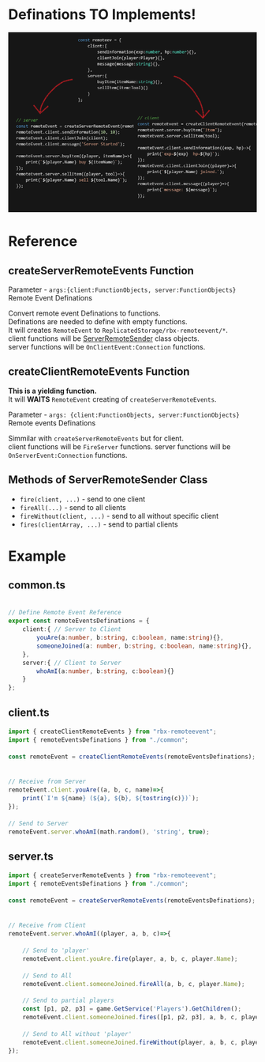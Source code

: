 

# Definations TO Implements!
![Definations TO Implements!](readme-image/first.png)

# Reference

## createServerRemoteEvents Function
Parameter - `args:{client:FunctionObjects, server:FunctionObjects}`  
Remote Event Definations

Convert remote event Definations to functions.  
Definations are needed to define with empty functions.  
It will creates `RemoteEvent` to `ReplicatedStorage/rbx-remoteevent/*`.  
client functions will be [ServerRemoteSender](#methods-of-serverremotesender-class) class objects.  
server functions will be `OnClientEvent:Connection` functions.  

## createClientRemoteEvents Function
**This is a yielding function.**  
It will **WAITS** `RemoteEvent` creating of `createServerRemoteEvents`.  

Parameter - `args: {client:FunctionObjects, server:FunctionObjects}`  
Remote events Definations

Simmilar with `createServerRemoteEvents` but for client.  
client functions will be `FireServer` functions.
server functions will be `OnServerEvent:Connection` functions.

## Methods of ServerRemoteSender Class
* `fire(client, ...)` - send to one client  
* `fireAll(...)` - send to all clients  
* `fireWithout(client, ...)` - send to all without specific client  
* `fires(clientArray, ...)` - send to partial clients  

# Example
## common.ts
```typescript

// Define Remote Event Reference
export const remoteEventsDefinations = {
    client:{ // Server to Client
        youAre(a:number, b:string, c:boolean, name:string){},
        someoneJoined(a: number, b:string, c:boolean, name:string){},
    },
    server:{ // Client to Server
        whoAmI(a:number, b:string, c:boolean){}
    }
};

```

## client.ts
```typescript
import { createClientRemoteEvents } from "rbx-remoteevent";
import { remoteEventsDefinations } from "./common";

const remoteEvent = createClientRemoteEvents(remoteEventsDefinations);


// Receive from Server
remoteEvent.client.youAre((a, b, c, name)=>{
    print(`I'm ${name} (${a}, ${b}, ${tostring(c)})`);
});

// Send to Server
remoteEvent.server.whoAmI(math.random(), 'string', true);

```

## server.ts
```typescript
import { createServerRemoteEvents } from "rbx-remoteevent";
import { remoteEventsDefinations } from "./common";

const remoteEvent = createServerRemoteEvents(remoteEventsDefinations);


// Receive from Client
remoteEvent.server.whoAmI((player, a, b, c)=>{

    // Send to 'player'
    remoteEvent.client.youAre.fire(player, a, b, c, player.Name);

    // Send to All
    remoteEvent.client.someoneJoined.fireAll(a, b, c, player.Name);

    // Send to partial players
    const [p1, p2, p3] = game.GetService('Players').GetChildren();
    remoteEvent.client.someoneJoined.fires([p1, p2, p3], a, b, c, player.Name);

    // Send to All without 'player'
    remoteEvent.client.someoneJoined.fireWithout(player, a, b, c, player.Name);
});
```
